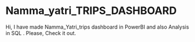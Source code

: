 # Namma_yatri_TRIPS_DASHBOARD
Hi, I have made Namma_Yatri_trips dashboard in PowerBI and also Analysis in SQL . Please, Check it out.
